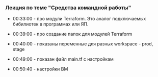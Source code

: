 ### Лекция по теме "Средства командной работы"

- 00:33:00 - про модули Terraform. Это аналог подключаемых бибилиотек в программах или ЯП.
- 00:39:00 - про создание папок для модулей Terraform
- 00:40:00 - показаны переменные для разных workspace - prod, stage

- 00:49:00 - показан файл main.tf с настройкам
- 00:50:40 - настройки ВМ


